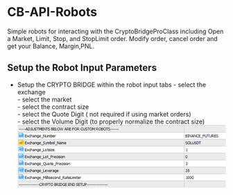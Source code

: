 # CB-API-Robots
Simple robots for interacting with the CryptoBridgeProClass including Open a Market, Limit, Stop, and StopLimit order. Modify order, cancel order and get your Balance, Margin,PNL.

## Setup the Robot Input Parameters  
- Setup the CRYPTO BRIDGE within the robot input tabs
      - select the exchange  
      - select the market  
      - select the contract size  
      - select the Quote Digit ( not required if using market orders)  
      - select the Volume Digit (to properly normalize the contract size)  
![Add your settings](https://github.com/TradingToolCrypto/CB-API-Robots/blob/main/terminal64_txS6L7JxIu.png)
